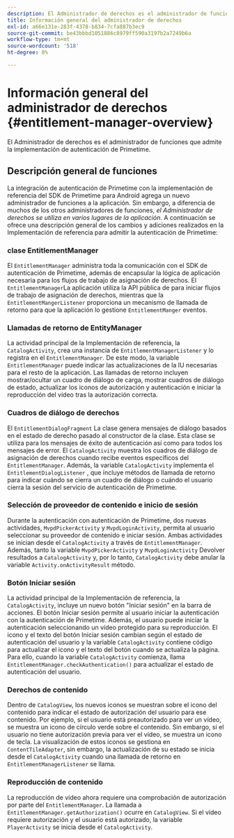 ```yaml
---
description: El Administrador de derechos es el administrador de funciones que admite la implementación de autenticación de Primetime.
title: Información general del administrador de derechos
exl-id: a66e131e-283f-4378-b834-7cfa887b3ec9
source-git-commit: be43bbbd1051886c8979ff590a3197b2a7249b6a
workflow-type: tm+mt
source-wordcount: '518'
ht-degree: 0%

---
```


# Información general del administrador de derechos {#entitlement-manager-overview}

El Administrador de derechos es el administrador de funciones que admite la implementación de autenticación de Primetime.

## Descripción general de funciones

La integración de autenticación de Primetime con la implementación de referencia del SDK de Primetime para Android agrega un nuevo administrador de funciones a la aplicación. Sin embargo, a diferencia de muchos de los otros administradores de funciones, *el Administrador de derechos se utiliza en varios lugares de la aplicación*. A continuación se ofrece una descripción general de los cambios y adiciones realizados en la Implementación de referencia para admitir la autenticación de Primetime:

### clase EntitlementManager

El `EntitlementManager` administra toda la comunicación con el SDK de autenticación de Primetime, además de encapsular la lógica de aplicación necesaria para los flujos de trabajo de asignación de derechos. El `EntitlementManager`La aplicación utiliza la API pública de para iniciar flujos de trabajo de asignación de derechos, mientras que la `EntitlementMangerListener` proporciona un mecanismo de llamada de retorno para que la aplicación lo gestione `EntitlementManger` eventos.

### Llamadas de retorno de EntityManager

La actividad principal de la Implementación de referencia, la `CatalogActivity`, crea una instancia de `EntitlementManagerListener` y lo registra en el `EntitlementManager`. De este modo, la variable `EntitlementManager` puede indicar las actualizaciones de la IU necesarias para el resto de la aplicación. Las llamadas de retorno incluyen mostrar/ocultar un cuadro de diálogo de carga, mostrar cuadros de diálogo de estado, actualizar los iconos de autorización y autenticación e iniciar la reproducción del vídeo tras la autorización correcta.

### Cuadros de diálogo de derechos

El `EntitlementDialogFragment` La clase genera mensajes de diálogo basados en el estado de derecho pasado al constructor de la clase. Esta clase se utiliza para los mensajes de éxito de autenticación así como para todos los mensajes de error. El `CatalogActivity` muestra los cuadros de diálogo de asignación de derechos cuando recibe eventos específicos del `EntitlementManager`. Además, la variable `CatalogActivity` implementa el `EntitlementDialogListener` , que incluye métodos de llamada de retorno para indicar cuándo se cierra un cuadro de diálogo o cuándo el usuario cierra la sesión del servicio de autenticación de Primetime.

### Selección de proveedor de contenido e inicio de sesión

Durante la autenticación con autenticación de Primetime, dos nuevas actividades, `MvpdPickerActivity` y `MvpdLoginActivity`, permita al usuario seleccionar su proveedor de contenido e iniciar sesión. Ambas actividades se inician desde el `CatalogActivity` a través de `EntitlementManager`. Además, tanto la variable `MvpdPickerActivity` y `MvpdLoginActivity` Devolver resultados a `CatalogActivity` y, por lo tanto, `CatalogActivity` debe anular la variable `Activity.onActivityResult` método.

### Botón Iniciar sesión

La actividad principal de la Implementación de referencia, la `CatalogActivity`, incluye un nuevo botón &quot;Iniciar sesión&quot; en la barra de acciones. El botón Iniciar sesión permite al usuario iniciar la autenticación con la autenticación de Primetime. Además, el usuario puede iniciar la autenticación seleccionando un vídeo protegido para su reproducción. El icono y el texto del botón Iniciar sesión cambian según el estado de autenticación del usuario y la variable `CatalogActivity` contiene código para actualizar el icono y el texto del botón cuando se actualiza la página. Para ello, cuando la variable `CatalogActivity` comienza, llama `EntitlementManager.checkAuthentication()` para actualizar el estado de autenticación del usuario.

### Derechos de contenido

Dentro de `CatalogView`, los nuevos iconos se muestran sobre el icono del contenido para indicar el estado de autorización del usuario para ese contenido. Por ejemplo, si el usuario está preautorizado para ver un vídeo, se muestra un icono de círculo verde sobre el contenido. Sin embargo, si el usuario no tiene autorización previa para ver el vídeo, se muestra un icono de tecla. La visualización de estos iconos se gestiona en `ContentTileAdapter`, sin embargo, la actualización de su estado se inicia desde el `CatalogActivity` cuando una llamada de retorno en `EntitlementManagerListener` se llama.

### Reproducción de contenido

La reproducción de vídeo ahora requiere una comprobación de autorización por parte del `EntitlementManager`. La llamada a `EntitlementManager.getAuthorization()` ocurre en `CatalogView`. Si el vídeo requiere autorización y el usuario está autorizado, la variable `PlayerActivity` se inicia desde el `CatalogActivity`.
